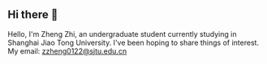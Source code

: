## Hi there 👋

<!--
**zhengzhi-sjtu/zhengzhi-sjtu** is a ✨ _special_ ✨ repository because its `README.md` (this file) appears on your GitHub profile.

Here are some ideas to get you started:

- 🔭 I’m currently working on ...
- 🌱 I’m currently learning ...
- 👯 I’m looking to collaborate on ...
- 🤔 I’m looking for help with ...
- 💬 Ask me about ...
- 📫 How to reach me: ...
- 😄 Pronouns: ...
- ⚡ Fun fact: ...
-->

Hello, I'm Zheng Zhi, an undergraduate student currently studying in Shanghai Jiao Tong University.
I've been hoping to share things of interest.
My email: zzheng0122@sjtu.edu.cn
